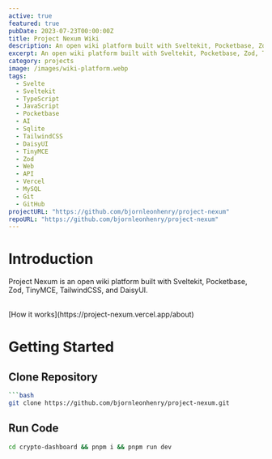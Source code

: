 ```yaml
---
active: true
featured: true
pubDate: 2023-07-23T00:00:00Z
title: Project Nexum Wiki
description: An open wiki platform built with Sveltekit, Pocketbase, Zod, TinyMCE, TailwindCSS, and DaisyUI.
excerpt: An open wiki platform built with Sveltekit, Pocketbase, Zod, TinyMCE, TailwindCSS, and DaisyUI.
category: projects
image: /images/wiki-platform.webp
tags:
  - Svelte
  - Sveltekit
  - TypeScript
  - JavaScript
  - Pocketbase
  - AI
  - Sqlite
  - TailwindCSS
  - DaisyUI
  - TinyMCE
  - Zod
  - Web
  - API
  - Vercel
  - MySQL
  - Git
  - GitHub
projectURL: "https://github.com/bjornleonhenry/project-nexum"
repoURL: "https://github.com/bjornleonhenry/project-nexum"
---
```


# Introduction

Project Nexum is an open wiki platform built with Sveltekit, Pocketbase, Zod, TinyMCE, TailwindCSS, and DaisyUI.

<br/>
[How it works](https://project-nexum.vercel.app/about)

# Getting Started

## Clone Repository

````bash
```bash
git clone https://github.com/bjornleonhenry/project-nexum.git
````

## Run Code

```bash
cd crypto-dashboard && pnpm i && pnpm run dev
```

